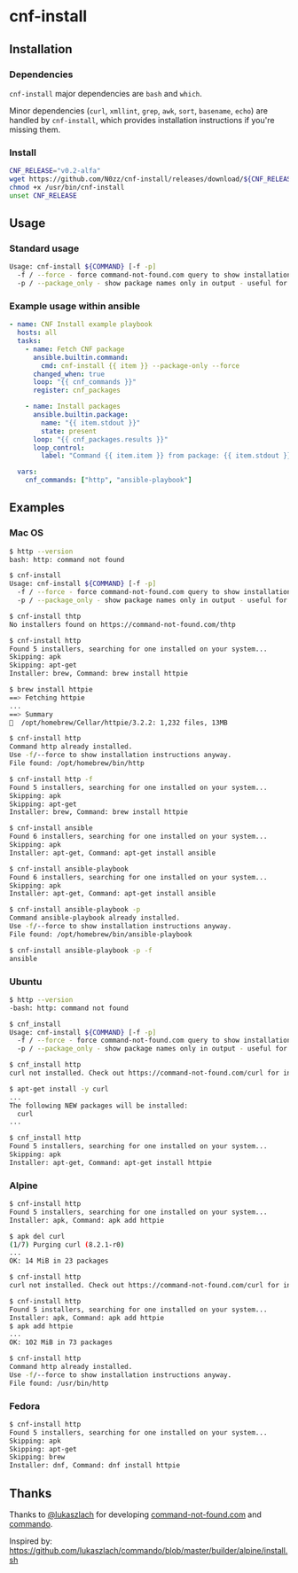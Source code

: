 # cnf-install

## Installation

### Dependencies

`cnf-install` major dependencies are `bash` and `which`.

Minor dependencies (`curl`, `xmllint`, `grep`, `awk`, `sort`, `basename`, `echo`) are handled by `cnf-install`, which provides installation instructions if you're missing them.

### Install

```bash
CNF_RELEASE="v0.2-alfa"
wget https://github.com/N0zz/cnf-install/releases/download/${CNF_RELEASE}/cnf-install -O /usr/bin/cnf-install
chmod +x /usr/bin/cnf-install
unset CNF_RELEASE
```

## Usage

### Standard usage

```bash
Usage: cnf-install ${COMMAND} [-f -p]
  -f / --force - force command-not-found.com query to show installation methods even if package is already installed
  -p / --package_only - show package names only in output - useful for automation
```

### Example usage within ansible

```yaml
- name: CNF Install example playbook
  hosts: all
  tasks:
    - name: Fetch CNF package
      ansible.builtin.command:
        cmd: cnf-install {{ item }} --package-only --force
      changed_when: true
      loop: "{{ cnf_commands }}"
      register: cnf_packages

    - name: Install packages
      ansible.builtin.package:
        name: "{{ item.stdout }}"
        state: present
      loop: "{{ cnf_packages.results }}"
      loop_control:
        label: "Command {{ item.item }} from package: {{ item.stdout }}"

  vars:
    cnf_commands: ["http", "ansible-playbook"]
```

## Examples

### Mac OS

```bash
$ http --version
bash: http: command not found

$ cnf-install 
Usage: cnf-install ${COMMAND} [-f -p]
  -f / --force - force command-not-found.com query to show installation methods even if package is already installed
  -p / --package_only - show package names only in output - useful for automation

$ cnf-install thtp
No installers found on https://command-not-found.com/thtp

$ cnf-install http
Found 5 installers, searching for one installed on your system...
Skipping: apk
Skipping: apt-get
Installer: brew, Command: brew install httpie

$ brew install httpie
==> Fetching httpie
...
==> Summary
🍺  /opt/homebrew/Cellar/httpie/3.2.2: 1,232 files, 13MB

$ cnf-install http
Command http already installed.
Use -f/--force to show installation instructions anyway.
File found: /opt/homebrew/bin/http

$ cnf-install http -f
Found 5 installers, searching for one installed on your system...
Skipping: apk
Skipping: apt-get
Installer: brew, Command: brew install httpie

$ cnf-install ansible
Found 6 installers, searching for one installed on your system...
Skipping: apk
Installer: apt-get, Command: apt-get install ansible

$ cnf-install ansible-playbook
Found 6 installers, searching for one installed on your system...
Skipping: apk
Installer: apt-get, Command: apt-get install ansible

$ cnf-install ansible-playbook -p
Command ansible-playbook already installed.
Use -f/--force to show installation instructions anyway.
File found: /opt/homebrew/bin/ansible-playbook

$ cnf-install ansible-playbook -p -f
ansible
```

### Ubuntu

```bash
$ http --version
-bash: http: command not found

$ cnf_install 
Usage: cnf-install ${COMMAND} [-f -p]
  -f / --force - force command-not-found.com query to show installation methods even if package is already installed
  -p / --package_only - show package names only in output - useful for automation

$ cnf_install http
curl not installed. Check out https://command-not-found.com/curl for instructions.

$ apt-get install -y curl
...
The following NEW packages will be installed:
  curl
...

$ cnf_install http
Found 5 installers, searching for one installed on your system...
Skipping: apk
Installer: apt-get, Command: apt-get install httpie
```

### Alpine

```bash
$ cnf-install http
Found 5 installers, searching for one installed on your system...
Installer: apk, Command: apk add httpie

$ apk del curl
(1/7) Purging curl (8.2.1-r0)
...
OK: 14 MiB in 23 packages

$ cnf-install http
curl not installed. Check out https://command-not-found.com/curl for instructions.

$ cnf-install http
Found 5 installers, searching for one installed on your system...
Installer: apk, Command: apk add httpie
$ apk add httpie
...
OK: 102 MiB in 73 packages

$ cnf-install http
Command http already installed.
Use -f/--force to show installation instructions anyway.
File found: /usr/bin/http
```

### Fedora

```bash
$ cnf-install http
Found 5 installers, searching for one installed on your system...
Skipping: apk
Skipping: apt-get
Skipping: brew
Installer: dnf, Command: dnf install httpie
```

## Thanks

Thanks to [@lukaszlach](https://github.com/lukaszlach) for developing [command-not-found.com](https://command-not-found.com/) and [commando](https://github.com/lukaszlach/commando).

Inspired by: https://github.com/lukaszlach/commando/blob/master/builder/alpine/install.sh
